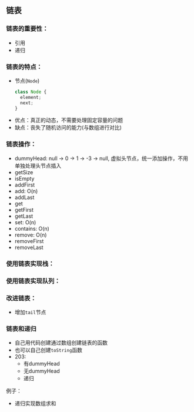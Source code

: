## 链表

### 链表的重要性：

* 引用
* 递归

### 链表的特点：

* 节点(`Node`)
  ```js
  class Node {
    element;
    next;
  }
  ```
* 优点：真正的动态，不需要处理固定容量的问题
* 缺点：丧失了随机访问的能力(与数组进行对比)

### 链表操作：

* dummyHead: null -> 0 -> 1 -> -3 -> null, 虚拟头节点，统一添加操作，不用单独处理头节点插入
* getSize
* isEmpty
* addFirst
* add: O(n)
* addLast
* get
* getFirst
* getLast
* set: O(n)
* contains: O(n)
* remove: O(n)
* removeFirst
* removeLast

### 使用链表实现栈：

### 使用链表实现队列：

### 改进链表：

* 增加`tail`节点

### 链表和递归

* 自己用代码创建通过数组创建链表的函数
* 也可以自己创建`toString`函数
* 203:
  * 有dummyHead
  * 无dummyHead
  * 递归

例子：

* 递归实现数组求和
